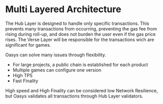 # Multi Layered Architecture

The Hub Layer is designed to handle only specific transactions. This prevents many transactions from occurring, preventing the gas fee from rising during roll-up, and does not burden the user even if the gas price rises. 
The Verse Layer will be responsible for the transactions wich are significant for games.

Oasys can solve many issues through flexibility.

- For large projects, a public chain is established for each product
- Multiple games can configure one version 
- High TPS
- Fast Finality 

High speed and High Finality can be considered low Network Resilience, but Oasys validates all transactions through Hub Layer validators.




